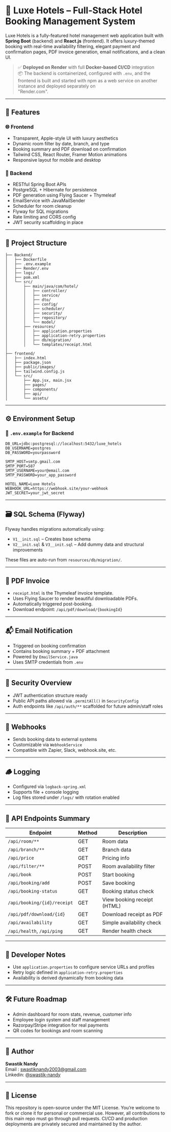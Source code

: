 # 🏨 Luxe Hotels – Full-Stack Hotel Booking Management System

Luxe Hotels is a fully-featured hotel management web application built with **Spring Boot** (backend) and **React.js** (frontend). It offers luxury-themed booking with real-time availability filtering, elegant payment and confirmation pages, PDF invoice generation, email notifications, and a clean UI.

> ✅ **Deployed on Render** with full **Docker-based CI/CD** integration  
> 📦 The backend is containerized, configured with `.env`, and the frontend is built and started with npm as a web service on another instance and deployed separately on    
"Render.com".

---

## 🚀 Features

### 🌐 Frontend
- Transparent, Apple-style UI with luxury aesthetics
- Dynamic room filter by date, branch, and type
- Booking summary and PDF download on confirmation
- Tailwind CSS, React Router, Framer Motion animations
- Responsive layout for mobile and desktop

### 🔧 Backend
- RESTful Spring Boot APIs
- PostgreSQL + Hibernate for persistence
- PDF generation using Flying Saucer + Thymeleaf
- EmailService with JavaMailSender
- Scheduler for room cleanup
- Flyway for SQL migrations
- Rate limiting and CORS config
- JWT security scaffolding in place

---

## 🧱 Project Structure

```
├── Backend/
│   ├── Dockerfile
│   ├── .env.example
│   ├── Render/.env
│   ├── logs/
│   ├── pom.xml
│   └── src/
│       ├── main/java/com/hotel/
│       │   ├── controller/
│       │   ├── service/
│       │   ├── dto/
│       │   ├── config/
│       │   ├── scheduler/
│       │   ├── security/
│       │   ├── repository/
│       │   └── model/
│       ├── resources/
│       │   ├── application.properties
│       │   ├── application-retry.properties
│       │   ├── db/migration/
│       │   └── templates/receipt.html
│
├── frontend/
│   ├── index.html
│   ├── package.json
│   ├── public/images/
│   ├── tailwind.config.js
│   └── src/
│       ├── App.jsx, main.jsx
│       ├── pages/
│       ├── components/
│       ├── api/
│       └── assets/
```

---

## ⚙️ Environment Setup

### 🔐 `.env.example` for Backend

```env
DB_URL=jdbc:postgresql://localhost:5432/luxe_hotels
DB_USERNAME=postgres
DB_PASSWORD=yourpassword

SMTP_HOST=smtp.gmail.com
SMTP_PORT=587
SMTP_USERNAME=your@email.com
SMTP_PASSWORD=your_app_password

HOTEL_NAME=Luxe Hotels
WEBHOOK_URL=https://webhook.site/your-webhook
JWT_SECRET=your_jwt_secret
```

---

## 🗃️ SQL Schema (Flyway)

Flyway handles migrations automatically using:

- `V1__init.sql` – Creates base schema
- `V2__init.sql` & `V3__init.sql` – Add dummy data and structural improvements

These files are auto-run from `resources/db/migration/`.

---

## 🧾 PDF Invoice

- `receipt.html` is the Thymeleaf invoice template.
- Uses Flying Saucer to render beautiful downloadable PDFs.
- Automatically triggered post-booking.
- Download endpoint: `/api/pdf/download/{bookingId}`

---

## 📬 Email Notification

- Triggered on booking confirmation
- Contains booking summary + PDF attachment
- Powered by `EmailService.java`
- Uses SMTP credentials from `.env`

---

## 🔐 Security Overview

- JWT authentication structure ready
- Public API paths allowed via `.permitAll()` in `SecurityConfig`
- Auth endpoints like `/api/auth/**` scaffolded for future admin/staff roles

---

## 📡 Webhooks

- Sends booking data to external systems
- Customizable via `WebhookService`
- Compatible with Zapier, Slack, webhook.site, etc.

---

## 🪵 Logging

- Configured via `logback-spring.xml`
- Supports file + console logging
- Log files stored under `/logs/` with rotation enabled

---

## 🔗 API Endpoints Summary

| Endpoint                        | Method | Description                     |
|--------------------------------|--------|---------------------------------|
| `/api/room/**`                 | GET    | Room data                       |
| `/api/branch/**`               | GET    | Branch data                     |
| `/api/price`                   | GET    | Pricing info                    |
| `/api/filter/**`               | POST   | Room availability filter        |
| `/api/book`                    | POST   | Start booking                   |
| `/api/booking/add`             | POST   | Save booking                    |
| `/api/booking-status`          | GET    | Booking status check            |
| `/api/booking/{id}/receipt`    | GET    | View booking receipt (HTML)     |
| `/api/pdf/download/{id}`       | GET    | Download receipt as PDF         |
| `/api/availability`           | GET    | Simple availability check       |
| `/api/health`, `/api/ping`     | GET    | Render health check             |

---

## 🧪 Developer Notes

- Use `application.properties` to configure service URLs and profiles
- Retry logic defined in `application-retry.properties`
- Availability is derived dynamically from booking data

---

## 🛠️ Future Roadmap

- Admin dashboard for room stats, revenue, customer info
- Employee login system and staff management
- Razorpay/Stripe integration for real payments
- QR codes for bookings and room scanning

---

## 👤 Author

**Swastik Nandy**  
 Email : swastiknandy2003@gmail.com  
 Linkedin: [@swastik-nandy](https://www.linkedin.com/in/swastik-nandy/)

---

## 📄 License

This repository is open-source under the MIT License. You’re welcome to fork or clone it for personal or commercial use. However, all contributions to this main repo must go through pull requests. CI/CD and production deployments are privately secured and maintained by the author.